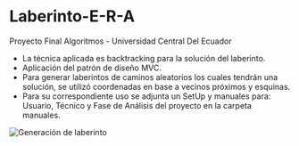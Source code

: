 # Laberinto-E-R-A
Proyecto Final Algoritmos - Universidad Central Del Ecuador

- La técnica aplicada es backtracking para la solución del laberinto.
- Aplicación del patrón de diseño MVC.
- Para generar laberintos de caminos aleatorios los cuales tendrán una solución, se utilizó coordenadas en base a vecinos próximos y esquinas.
- Para su correspondiente uso se adjunta un SetUp y manuales para: Usuario, Técnico y Fase de Análisis del proyecto en la carpeta manuales.

![Generación de laberinto](https://raw.github.com/erickdp/Laberinto-E-R-A/master/ProyectoLaberinto/Manuales/Lab.png)


